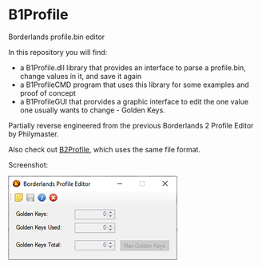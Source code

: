 # B1Profile
Borderlands profile.bin editor

In this repository you will find:

* a B1Profile.dll library that provides an interface to parse a profile.bin, change values in it, and save it again
* a B1ProfileCMD program that uses this library for some examples and proof of concept
* a B1ProfileGUI that prorvides a graphic interface to edit the one value one usually wants to change - Golden Keys.

Partially reverse engineered from the previous Borderlands 2 Profile Editor by Philymaster.

Also check out [B2Profile](https://github.com/withmorten/B2Profile/), which uses the same file format.

Screenshot:

![Screenshot of GUI](B1ProfileGUI.png)
